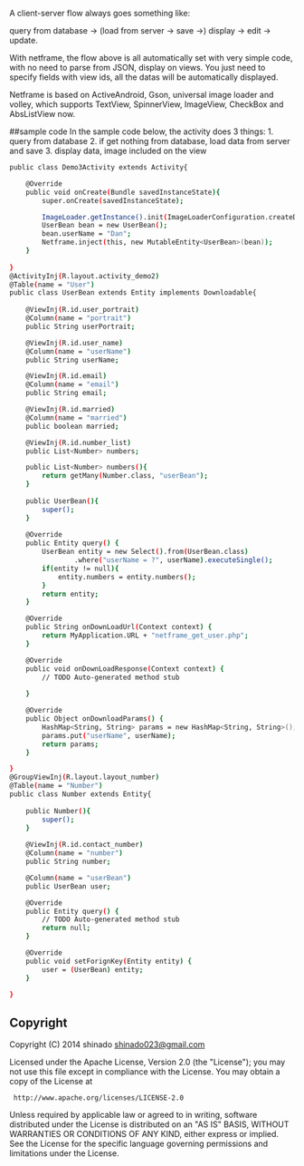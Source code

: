 A client-server flow always goes something like: 

query from database -> (load from server -> save ->) display -> edit -> update.

With netframe, the flow above is all automatically set with very simple code, with no need to parse from JSON, display on views. You just need to specify fields with view ids, all the datas will be automatically displayed.

Netframe is based on ActiveAndroid, Gson, universal image loader and volley, which supports TextView, SpinnerView, ImageView, CheckBox and AbsListView now. 

 ##sample code
 In the sample code below, the activity does 3 things:
 	1. query from database
	2. if get nothing from database, load data from server and save
	3. display data, image included on the view

```sh
public class Demo3Activity extends Activity{

	@Override
	public void onCreate(Bundle savedInstanceState){
		super.onCreate(savedInstanceState);

		ImageLoader.getInstance().init(ImageLoaderConfiguration.createDefault(this));
		UserBean bean = new UserBean();
		bean.userName = "Dan";
		Netframe.inject(this, new MutableEntity<UserBean>(bean));
	}
	
}
@ActivityInj(R.layout.activity_demo2)
@Table(name = "User")
public class UserBean extends Entity implements Downloadable{
	
	@ViewInj(R.id.user_portrait)
	@Column(name = "portrait")
	public String userPortrait;

	@ViewInj(R.id.user_name)
	@Column(name = "userName")
	public String userName;

	@ViewInj(R.id.email)
	@Column(name = "email")
	public String email;

	@ViewInj(R.id.married)
	@Column(name = "married")
	public boolean married;

	@ViewInj(R.id.number_list)
	public List<Number> numbers;

	public List<Number> numbers(){
		return getMany(Number.class, "userBean");
	}
	
	public UserBean(){
		super();  
	}
	
	@Override
	public Entity query() {
		UserBean entity = new Select().from(UserBean.class)
        		.where("userName = ?", userName).executeSingle();
		if(entity != null){
			entity.numbers = entity.numbers();
		} 
		return entity;
	}

	@Override
	public String onDownLoadUrl(Context context) {
		return MyApplication.URL + "netframe_get_user.php";
	}

	@Override
	public void onDownLoadResponse(Context context) {
		// TODO Auto-generated method stub
		
	}

	@Override
	public Object onDownloadParams() {
		HashMap<String, String> params = new HashMap<String, String>();
		params.put("userName", userName);
		return params;
	}

}
@GroupViewInj(R.layout.layout_number)
@Table(name = "Number")
public class Number extends Entity{
	
	public Number(){
		super();
	}
	
	@ViewInj(R.id.contact_number)
	@Column(name = "number")
	public String number;

	@Column(name = "userBean")
	public UserBean user;

	@Override
	public Entity query() {
		// TODO Auto-generated method stub
		return null;
	}

	@Override
	public void setForignKey(Entity entity) {
		user = (UserBean) entity;
	}

}
```
## Copyright

Copyright (C) 2014 shinado <shinado023@gmail.com>

Licensed under the Apache License, Version 2.0 (the "License");
you may not use this file except in compliance with the License.
You may obtain a copy of the License at

     http://www.apache.org/licenses/LICENSE-2.0

Unless required by applicable law or agreed to in writing, software
distributed under the License is distributed on an "AS IS" BASIS,
WITHOUT WARRANTIES OR CONDITIONS OF ANY KIND, either express or implied.
See the License for the specific language governing permissions and
limitations under the License.
